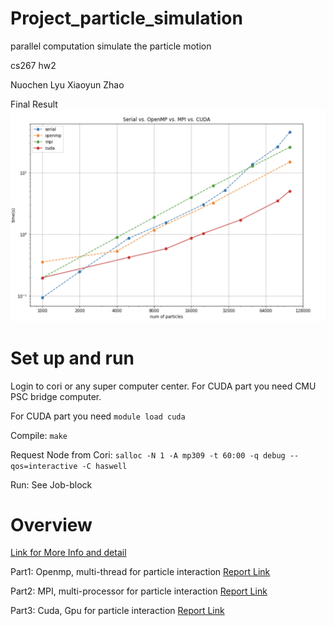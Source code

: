 # Project_particle_simulation

parallel computation simulate the particle motion

cs267 hw2

Nuochen Lyu 
Xiaoyun Zhao

Final Result
![Result](https://github.com/nlyu/Project_particle_simulation/blob/master/%E5%B1%8F%E5%B9%95%E5%BF%AB%E7%85%A7%202019-03-30%20%E4%B8%8B%E5%8D%889.53.54.png)

# Set up and run

Login to cori or any super computer center. For CUDA part you need CMU PSC bridge computer.

For CUDA part you need `module load cuda`

Compile: `make`

Request Node from Cori: `salloc -N 1 -A mp309 -t 60:00 -q debug --qos=interactive -C haswell`

Run: See Job-block

# Overview

[Link for More Info and detail](https://sites.google.com/lbl.gov/cs267-spr2019/hw-2?authuser=0)

Part1: Openmp, multi-thread for particle interaction [Report Link](https://docs.google.com/document/d/1TtZm3EWSEm7xQ7od3GWZEeGk8oU9POQuhkM0uKdlBAo/edit?usp=sharing)

Part2: MPI, multi-processor for particle interaction [Report Link](https://docs.google.com/document/d/1Yrqd1o0ddPRK6ziEUl3gGZ5Oc_WnX0KTBs9h7cgJy2g/edit?usp=sharing)

Part3: Cuda, Gpu for particle interaction [Report Link](https://docs.google.com/document/d/16Y9FK3KKkxwppBHggxtwby4aGbJGUOoGvAdiPV5MwEI/edit?usp=sharing)



